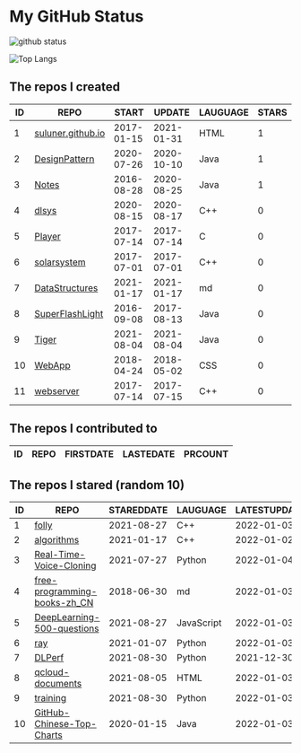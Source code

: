 # My GitHub Status

<img src="https://github-readme-stats-1.yihong0618.vercel.app/api?username=ThaddeusJiang&show_icons=true&&&hide_title=true&count_private=true" alt="github status" />

![Top Langs](https://github-readme-stats-1.yihong0618.vercel.app/api/top-langs/?username=ThaddeusJiang&layout=compact)

<!--START_SECTION:my_github-->
## The repos I created
| ID |                               REPO                                |   START    |   UPDATE   | LAUGUAGE | STARS |
|----|-------------------------------------------------------------------|------------|------------|----------|-------|
|  1 | [suluner.github.io](https://github.com/suluner/suluner.github.io) | 2017-01-15 | 2021-01-31 | HTML     |     1 |
|  2 | [DesignPattern](https://github.com/suluner/DesignPattern)         | 2020-07-26 | 2020-10-10 | Java     |     1 |
|  3 | [Notes](https://github.com/suluner/Notes)                         | 2016-08-28 | 2020-08-25 | Java     |     1 |
|  4 | [dlsys](https://github.com/suluner/dlsys)                         | 2020-08-15 | 2020-08-17 | C++      |     0 |
|  5 | [Player](https://github.com/suluner/Player)                       | 2017-07-14 | 2017-07-14 | C        |     0 |
|  6 | [solarsystem](https://github.com/suluner/solarsystem)             | 2017-07-01 | 2017-07-01 | C++      |     0 |
|  7 | [DataStructures](https://github.com/suluner/DataStructures)       | 2021-01-17 | 2021-01-17 | md       |     0 |
|  8 | [SuperFlashLight](https://github.com/suluner/SuperFlashLight)     | 2016-09-08 | 2017-08-13 | Java     |     0 |
|  9 | [Tiger](https://github.com/suluner/Tiger)                         | 2021-08-04 | 2021-08-04 | Java     |     0 |
| 10 | [WebApp](https://github.com/suluner/WebApp)                       | 2018-04-24 | 2018-05-02 | CSS      |     0 |
| 11 | [webserver](https://github.com/suluner/webserver)                 | 2017-07-14 | 2017-07-15 | C++      |     0 |

## The repos I contributed to
| ID | REPO | FIRSTDATE | LASTEDATE | PRCOUNT |
|----|------|-----------|-----------|---------|

## The repos I stared (random 10)
| ID |                                           REPO                                            | STAREDDATE |  LAUGUAGE  | LATESTUPDATE |
|----|-------------------------------------------------------------------------------------------|------------|------------|--------------|
|  1 | [folly](https://github.com/facebook/folly)                                                | 2021-08-27 | C++        | 2022-01-03   |
|  2 | [algorithms](https://github.com/xtaci/algorithms)                                         | 2021-01-17 | C++        | 2022-01-02   |
|  3 | [Real-Time-Voice-Cloning](https://github.com/CorentinJ/Real-Time-Voice-Cloning)           | 2021-07-27 | Python     | 2022-01-04   |
|  4 | [free-programming-books-zh_CN](https://github.com/justjavac/free-programming-books-zh_CN) | 2018-06-30 | md         | 2022-01-03   |
|  5 | [DeepLearning-500-questions](https://github.com/scutan90/DeepLearning-500-questions)      | 2021-08-27 | JavaScript | 2022-01-03   |
|  6 | [ray](https://github.com/ray-project/ray)                                                 | 2021-01-07 | Python     | 2022-01-03   |
|  7 | [DLPerf](https://github.com/Oneflow-Inc/DLPerf)                                           | 2021-08-30 | Python     | 2021-12-30   |
|  8 | [qcloud-documents](https://github.com/tencentyun/qcloud-documents)                        | 2021-08-05 | HTML       | 2022-01-03   |
|  9 | [training](https://github.com/mlcommons/training)                                         | 2021-08-30 | Python     | 2022-01-03   |
| 10 | [GitHub-Chinese-Top-Charts](https://github.com/GrowingGit/GitHub-Chinese-Top-Charts)      | 2020-01-15 | Java       | 2022-01-03   |

<!--END_SECTION:my_github-->